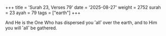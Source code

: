 +++
title = 'Surah 23, Verses 79'
date = '2025-08-27'
weight = 2752
surah = 23
ayah = 79
tags = ["earth"]
+++

And He is the One Who has dispersed you ˹all˺ over the earth, and to Him you will ˹all˺ be gathered.